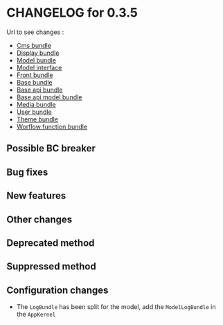 # CHANGELOG for 0.3.5

Url to see changes : 

 - [Cms bundle](https://github.com/open-orchestra/open-orchestra-cms-bundle/compare/v0.3.4...v0.3.5)
 - [Display bundle](https://github.com/open-orchestra/open-orchestra-display-bundle/compare/v0.3.4...v0.3.5)
 - [Model bundle](https://github.com/open-orchestra/open-orchestra-model-bundle/compare/v0.3.4...v0.3.5)
 - [Model interface](https://github.com/open-orchestra/open-orchestra-model-interface/compare/v0.3.4...v0.3.5)
 - [Front bundle](https://github.com/open-orchestra/open-orchestra-front-bundle/compare/v0.3.4...v0.3.5)
 - [Base bundle](https://github.com/open-orchestra/open-orchestra-base-bundle/compare/v0.3.4...v0.3.5)
 - [Base api bundle](https://github.com/open-orchestra/open-orchestra-base-api-bundle/compare/v0.3.4...v0.3.5)
 - [Base api model bundle](https://github.com/open-orchestra/open-orchestra-base-api-mongo-model-bundle/compare/v0.3.4...v0.3.5)
 - [Media bundle](https://github.com/open-orchestra/open-orchestra-media-bundle/compare/v0.3.4...v0.3.5)
 - [User bundle](https://github.com/open-orchestra/open-orchestra-user-bundle/compare/v0.3.4...v0.3.5)
 - [Theme bundle](https://github.com/open-orchestra/open-orchestra-theme-bundle/compare/v0.3.4...v0.3.5)
 - [Worflow function bundle](https://github.com/open-orchestra/open-orchestra-worflow-function-bundle/compare/v0.3.4...v0.3.5)

## Possible BC breaker

## Bug fixes

## New features

## Other changes

## Deprecated method

## Suppressed method

## Configuration changes

 - The `LogBundle` has been split for the model, add the `ModelLogBundle` in the `AppKernel`
